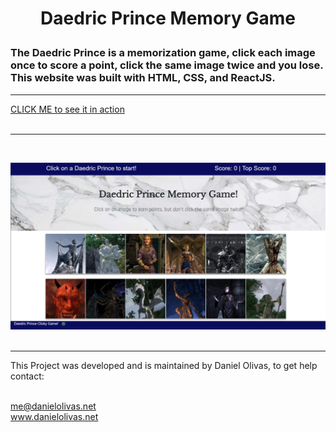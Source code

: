 #
<h1>
<p align="center">
Daedric Prince Memory Game
</p>
</h1>

### The Daedric Prince is a memorization game, click each image once to score a point, click the same image twice and you lose.  This website was built with HTML, CSS, and ReactJS.

---
[CLICK ME to see it in action](https://salty-woodland-46209.herokuapp.com/)
<br><br>

---
<br>

![Memory Game Screen Cap](./click.png)
<br><br>
<hr>
This Project was developed and is maintained by Daniel Olivas, to get help contact:<br><br>

me@danielolivas.net<br>
www.danielolivas.net<br>

